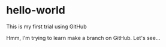 # hello-world
This is my first trial using GitHub

Hmm, I'm trying to learn make a branch on GitHub. Let's see...
